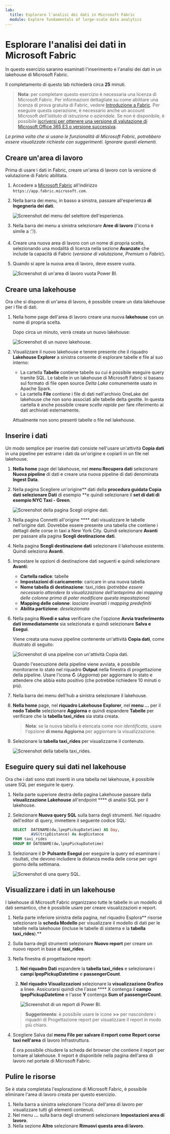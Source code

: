 ```yaml
---
lab:
  title: Esplorare l'analisi dei dati in Microsoft Fabric
  module: Explore fundamentals of large-scale data analytics
---
```


# Esplorare l'analisi dei dati in Microsoft Fabric

In questo esercizio saranno esaminati l'inserimento e l'analisi dei dati in un lakehouse di Microsoft Fabric.

Il completamento di questo lab richiederà circa **25** minuti.

> **Nota**: per completare questo esercizio è necessaria una licenza di Microsoft Fabric. Per informazioni dettagliate su come abilitare una licenza di prova gratuita di Fabric, vedere [Introduzione a Fabric](https://learn.microsoft.com/fabric/get-started/fabric-trial). Per eseguire questa operazione, è necessario anche un account Microsoft *dell'istituto di istruzione* o *aziendale*. Se non è disponibile, è possibile [iscriversi per ottenere una versione di valutazione di Microsoft Office 365 E3 o versione successiva](https://www.microsoft.com/microsoft-365/business/compare-more-office-365-for-business-plans).

*La prima volta che si usano le funzionalità di Microsoft Fabric, potrebbero essere visualizzate richieste con suggerimenti. Ignorare questi elementi.*

## Creare un'area di lavoro

Prima di usare i dati in Fabric, creare un'area di lavoro con la versione di valutazione di Fabric abilitata.

1. Accedere a [Microsoft Fabric](https://app.fabric.microsoft.com) all'indirizzo `https://app.fabric.microsoft.com`.
1. Nella barra dei menu, in basso a sinistra, passare all'esperienza **di Ingegneria dei dati**.

    ![Screenshot del menu del selettore dell'esperienza.](./images/fabric-switcher.png)

1. Nella barra dei menu a sinistra selezionare **Aree di lavoro** (l'icona è simile a &#128455;).
1. Creare una nuova area di lavoro con un nome di propria scelta, selezionando una modalità di licenza nella sezione **Avanzate** che include la capacità di Fabric (*versione di valutazione*, *Premium* o *Fabric*).
1. Quando si apre la nuova area di lavoro, deve essere vuota.

    ![Screenshot di un'area di lavoro vuota Power BI.](./images/new-workspace.png)

## Creare una lakehouse

Ora che si dispone di un'area di lavoro, è possibile creare un data lakehouse per i file di dati.

1. Nella home page dell'area di lavoro creare una nuova **lakehouse** con un nome di propria scelta.

    Dopo circa un minuto, verrà creata un nuovo lakehouse:

    ![Screenshot di un nuovo lakehouse.](./images/new-lakehouse.png)

1. Visualizzare il nuovo lakehouse e tenere presente che il riquadro **Lakehouse Explorer** a sinistra consente di esplorare tabelle e file al suo interno:
    - La cartella **Tabelle** contiene tabelle su cui è possibile eseguire query tramite SQL. Le tabelle in un lakehouse di Microsoft Fabric si basano sul formato di file open source *Delta Lake* comunemente usato in Apache Spark.
    - La cartella **File** contiene i file di dati nell'archivio OneLake del lakehouse che non sono associati alle tabelle delta gestite. In questa cartella è anche possibile creare *scelte rapide* per fare riferimento ai dati archiviati esternamente.

    Attualmente non sono presenti tabelle o file nel lakehouse.

## Inserire i dati

Un modo semplice per inserire dati consiste nell'usare un'attività **Copia dati** in una pipeline per estrarre i dati da un'origine e copiarli in un file nel lakehouse.

1. **Nella home** page del lakehouse, nel **menu Recupera dati** selezionare **Nuova pipeline** di dati e creare una nuova pipeline di dati denominata **Ingest Data**.
1. Nella pagina Scegliere un'origine** dati della ****procedura guidata Copia dati** selezionare Dati** di esempio **e quindi selezionare il **set di dati di esempio NYC Taxi - Green**.

    ![Screenshot della pagina Scegli origine dati.](./images/choose-data-source.png)

1. Nella pagina Connetti all'origine **** dati visualizzare le tabelle nell'origine dati. Dovrebbe essere presente una tabella che contiene i dettagli delle corse in taxi a New York City. Quindi selezionare **Avanti** per passare alla pagina **Scegli destinazione dati**.
1. Nella pagina **Scegli destinazione dati** selezionare il lakehouse esistente. Quindi seleziona **Avanti**.
1. Impostare le opzioni di destinazione dati seguenti e quindi selezionare **Avanti**:
    - **Cartella radice**: tabelle
    - **Impostazioni di caricamento**: caricare in una nuova tabella
    - **Nome tabella di destinazione**: taxi_rides *(potrebbe essere necessario attendere la visualizzazione dell'anteprima dei mapping delle colonne prima di poter modificare questa impostazione)*
    - **Mapping delle colonne**: *lasciare invariati i mapping predefiniti*
    - **Abilita partizione**: *deselezionata*
1. Nella pagina **Rivedi e salva** verificare che l'opzione **Avvia trasferimento dati immediatamente** sia selezionata e quindi selezionare **Salva e Esegui**.

    Viene creata una nuova pipeline contenente un'attività **Copia dati**, come illustrato di seguito:

    ![Screenshot di una pipeline con un'attività Copia dati.](./images/copy-data-pipeline.png)

    Quando l'esecuzione della pipeline viene avviata, è possibile monitorarne lo stato nel riquadro **Output** nella finestra di progettazione della pipeline. Usare l'icona **&#8635;** (*Aggiorna*) per aggiornare lo stato e attendere che abbia esito positivo (che potrebbe richiedere 10 minuti o più).

1. Nella barra dei menu dell'hub a sinistra selezionare il lakehouse.
1. **Nella home** page, nel **riquadro Lakehouse Explorer**, nel **menu ...** per il **nodo Tabelle** selezionare **Aggiorna** e quindi espandere **Tabelle** per verificare che la **tabella taxi_rides** sia stata creata.

    > **Nota**: se la nuova tabella è elencata come *non identificata*, usare l'opzione **di menu Aggiorna** per aggiornare la visualizzazione.

1. Selezionare la **tabella taxi_rides** per visualizzarne il contenuto.

    ![Screenshot della tabella taxi_rides.](./images/dimProduct.png)

## Eseguire query sui dati nel lakehouse

Ora che i dati sono stati inseriti in una tabella nel lakehouse, è possibile usare SQL per eseguire le query.

1. Nella parte superiore destra della pagina Lakehouse passare dalla **visualizzazione Lakehouse** all'endpoint **** di analisi SQL per il lakehouse.

1. Selezionare **Nuova query SQL** sulla barra degli strumenti. Nel riquadro dell'editor di query, immettere il seguente codice SQL:

    ```sql
    SELECT  DATENAME(dw,lpepPickupDatetime) AS Day,
            AVG(tripDistance) As AvgDistance
    FROM taxi_rides
    GROUP BY DATENAME(dw,lpepPickupDatetime)
    ```

1. Selezionare il **&#9655; Pulsante Esegui** per eseguire la query ed esaminare i risultati, che devono includere la distanza media delle corse per ogni giorno della settimana.

    ![Screenshot di una query SQL.](./images/sql-query.png)

## Visualizzare i dati in un lakehouse

I lakehouse di Microsoft Fabric organizzano tutte le tabelle in un modello di dati semantico, che è possibile usare per creare visualizzazioni e report.

1. Nella parte inferiore sinistra della pagina, nel riquadro Esplora** risorse selezionare la **scheda Modello** per visualizzare il modello di dati per le tabelle nella lakehouse (incluse le tabelle di sistema e la **tabella taxi_rides**).**
1. Sulla barra degli strumenti selezionare **Nuovo report** per creare un nuovo report in base al **taxi_rides**.
1. Nella finestra di progettazione report:
    1. **Nel riquadro Dati** espandere la **tabella taxi_rides** e selezionare i **campi lpepPickupDatetime** e **passengerCount**.
    1. **Nel riquadro Visualizzazioni** selezionare la **visualizzazione Grafico** a linee. Assicurarsi quindi che l'asse **** X contenga il **campo lpepPickupDatetime** e l'asse **Y** contenga **Sum of passengerCount**.

        ![Screenshot di un report di Power BI.](./images/fabric-report.png)

    > **Suggerimento**: è possibile usare le icone **>>** per nascondere i riquadri di Progettazione report per visualizzare il report in modo più chiaro.

1. Scegliere Salva dal **menu **File** per salvare il report come **Report** corse taxi nell'area** di lavoro Infrastruttura.

    È ora possibile chiudere la scheda del browser che contiene il report per tornare al lakehouse. Il report è disponibile nella pagina dell'area di lavoro nel portale di Microsoft Fabric.

## Pulire le risorse

Se è stata completata l'esplorazione di Microsoft Fabric, è possibile eliminare l'area di lavoro creata per questo esercizio.

1. Nella barra a sinistra selezionare l'icona dell'area di lavoro per visualizzare tutti gli elementi contenuti.
2. Nel menu **...** sulla barra degli strumenti selezionare **Impostazioni area di lavoro**.
3. Nella sezione **Altro** selezionare **Rimuovi questa area di lavoro**.
